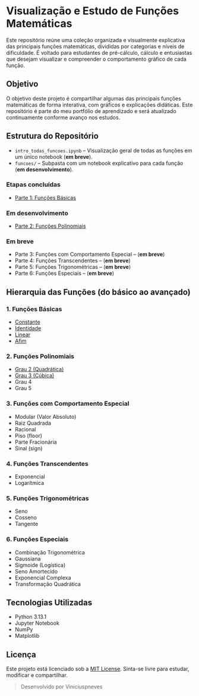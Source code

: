 # Visualização e Estudo de Funções Matemáticas

Este repositório reúne uma coleção organizada e visualmente explicativa das principais funções matemáticas, divididas por categorias e níveis de dificuldade. É voltado para estudantes de pré-cálculo, cálculo e entusiastas que desejam visualizar e compreender o comportamento gráfico de cada função.

## Objetivo

O objetivo deste projeto é compartilhar algumas das principais funções matemáticas de forma interativa, com gráficos e explicações didáticas. Este repositório é parte do meu portfólio de aprendizado e será atualizado continuamente conforme avanço nos estudos.

## Estrutura do Repositório

- `intro_todas_funcoes.ipynb` – Visualização geral de todas as funções em um único notebook (**em breve**).
- `funcoes/` – Subpasta com um notebook explicativo para cada função (**em desenvolvimento**).

### Etapas concluídas

- [Parte 1: Funções Básicas](./funcoes/basicas/)

### Em desenvolvimento

- [Parte 2: Funções Polinomiais](./funcoes/polinomiais/)

### Em breve

- Parte 3: Funções com Comportamento Especial – (**em breve**)  
- Parte 4: Funções Transcendentes – (**em breve**)  
- Parte 5: Funções Trigonométricas – (**em breve**)  
- Parte 6: Funções Especiais – (**em breve**)  

## Hierarquia das Funções (do básico ao avançado)

### 1. Funções Básicas

- [Constante](./funcoes/basicas/01-constante.ipynb)
- [Identidade](./funcoes/basicas/02-identidade.ipynb)
- [Linear](./funcoes/basicas/03-linear.ipynb)
- [Afim](./funcoes/basicas/04-afim.ipynb)

### 2. Funções Polinomiais

- [Grau 2 (Quadrática)](./funcoes/polinomiais/quadratica.ipynb)
- [Grau 3 (Cúbica)](./funcoes/polinomiais/cubica.ipynb)
- Grau 4
- Grau 5

### 3. Funções com Comportamento Especial

- Modular (Valor Absoluto)
- Raiz Quadrada
- Racional
- Piso (floor)
- Parte Fracionária
- Sinal (sign)

### 4. Funções Transcendentes

- Exponencial
- Logarítmica

### 5. Funções Trigonométricas

- Seno
- Cosseno
- Tangente

### 6. Funções Especiais

- Combinação Trigonométrica
- Gaussiana
- Sigmoide (Logística)
- Seno Amortecido
- Exponencial Complexa
- Transformação Quadrática

## Tecnologias Utilizadas

- Python 3.13.1  
- Jupyter Notebook  
- NumPy  
- Matplotlib  

## Licença

Este projeto está licenciado sob a [MIT License](LICENSE). Sinta-se livre para estudar, modificar e compartilhar.

> Desenvolvido por Viniciuspneves
